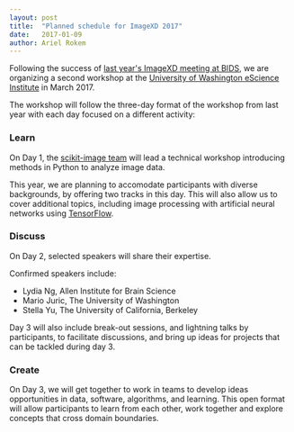 ```yaml
---
layout: post
title:  "Planned schedule for ImageXD 2017"
date:   2017-01-09
author: Ariel Rokem
---
```


Following the success of [last year's ImageXD meeting at
BIDS](http://www.imagexd.org/2016/06/21/inaugural-workshop.html), we are
organizing a second workshop at the [University of Washington eScience Institute](http://escience.washington.edu)
in March 2017.

The workshop will follow the three-day format of the workshop from last year
with each day focused on a different activity:

### Learn

On Day 1, the [scikit-image team](http://scikit-image.org/) will lead a
technical workshop introducing methods in Python to analyze image data.

This year, we are planning to accomodate participants with diverse backgrounds,
by offering two tracks in this day. This will also allow us to cover additional
topics, including image processing with artificial neural networks using
[TensorFlow](tensorflow.org).

### Discuss

On Day 2, selected speakers will share their expertise.

Confirmed speakers include:

- Lydia Ng, Allen Institute for Brain Science
- Mario Juric, The University of Washington
- Stella Yu, The University of California, Berkeley

Day 3 will also include break-out sessions, and lightning talks by participants,
to facilitate discussions, and bring up ideas for projects that can be tackled
during day 3.

### Create

On Day 3, we will get together to work in teams to develop ideas opportunities
in data, software, algorithms, and learning. This open format will allow
participants to learn from each other, work together and explore concepts that
cross domain boundaries.
